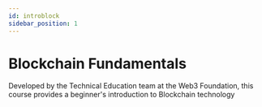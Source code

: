 ```yaml
---
id: introblock
sidebar_position: 1
---
```


# Blockchain Fundamentals

Developed by the Technical Education team at the Web3 Foundation, this course provides a beginner's introduction to Blockchain technology
